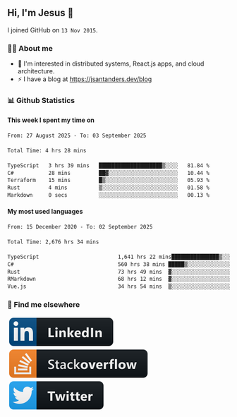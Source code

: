 ## Hi, I'm Jesus 👋

I joined GitHub on `13 Nov 2015`.

<!-- Talking about you -->

### 👨‍💻 About me

- 👦 I'm interested in distributed systems, React.js apps, and cloud architecture.
- ⚡️ I have a blog at <https://jsantanders.dev/blog>

### 📊 Github Statistics

#### This week I spent my time on

<!--START_SECTION:weekly-->

```txt
From: 27 August 2025 - To: 03 September 2025

Total Time: 4 hrs 28 mins

TypeScript   3 hrs 39 mins   ████████████████████▒░░░░   81.84 %
C#           28 mins         ██▓░░░░░░░░░░░░░░░░░░░░░░   10.44 %
Terraform    15 mins         █▒░░░░░░░░░░░░░░░░░░░░░░░   05.93 %
Rust         4 mins          ▒░░░░░░░░░░░░░░░░░░░░░░░░   01.58 %
Markdown     0 secs          ░░░░░░░░░░░░░░░░░░░░░░░░░   00.13 %
```

<!--END_SECTION:weekly-->

#### My most used languages

<!--START_SECTION:alltime-->

```txt
From: 15 December 2020 - To: 02 September 2025

Total Time: 2,676 hrs 34 mins

TypeScript                         1,641 hrs 22 mins███████████████▒░░░░░░░░░   61.32 %
C#                                 560 hrs 38 mins █████▒░░░░░░░░░░░░░░░░░░░   20.95 %
Rust                               73 hrs 49 mins  ▓░░░░░░░░░░░░░░░░░░░░░░░░   02.76 %
RMarkdown                          68 hrs 12 mins  ▓░░░░░░░░░░░░░░░░░░░░░░░░   02.55 %
Vue.js                             34 hrs 54 mins  ▒░░░░░░░░░░░░░░░░░░░░░░░░   01.30 %
```

<!--END_SECTION:alltime-->

### 📢 Find me elsewhere

<p>
  <a target="_blank" href="https://linkedin.com/in/jsantanders">
    <img src="https://github.com/jsantanders/jsantanders/blob/master/img/linkedin.svg" alt="LinkedIn" style="vertical-align:top; margin:4px">
  </a>
  
  <a target="_blank" href="https://stackoverflow.com/users/7318331/jesus-santander">
    <img src="https://github.com/jsantanders/jsantanders/blob/master/img/stackoverflow.svg" alt="StackOverflow" style="vertical-align:top; margin:4px">
  </a>
  
  <a target="_blank" href="http://twitter.com/jsantanders">
    <img src="https://github.com/jsantanders/jsantanders/blob/master/img/twitter.svg" alt="Twitter" style="vertical-align:top; margin:4px">
  </a>
</p>
